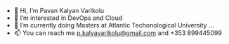 - 👋 Hi, I’m Pavan Kalyan Varikolu
- 👀 I’m interested in DevOps and Cloud
- 🌱 I’m currently doing Masters at Atlantic Techonological University ...
- 📫 You can reach me p.kalyavarikolu@gmail.com and +353 899445099


